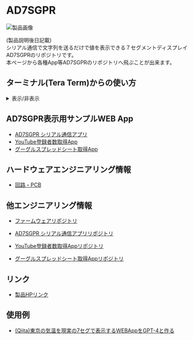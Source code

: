 # AD7SGPR

![製品画像]()

(製品説明後日記載)  
シリアル通信で文字列を送るだけで値を表示できる７セグメントディスプレイ AD7SGPRのリポジトリです。  
本ページから各種App等AD7SGPRのリポジトリへ飛ぶことが出来ます。

## ターミナル(Tera Term)からの使い方
<details><summary>表示/非表示</summary>
  
1.PCとAD7SGPRをUSBケーブルで接続し、Tera Termを起動してシリアルを選択。AD7SGPRのCOMポートを選択する <br> 
<img src="https://github.com/bit-trade-one/AD7SGPR/assets/85532743/b760cfb6-544b-4b86-be4c-7758c659f6cc" alt="image"><br><br>


2.設定・端末を開く  <br>
<img src="https://github.com/bit-trade-one/AD7SGPR/assets/85532743/a551f05a-4301-4e6d-90f4-fc66b02af9e3" alt="image"><br><br>


3.改行コードの送信側をCR+LFにしてOKを押す  <br>
<img src="https://github.com/bit-trade-one/AD7SGPR/assets/85532743/9c5f0a20-c1e1-4f87-a9f4-58be450e1e43" alt="image"><br><br>


4.AD7SGPRに送る文字を入力していく(エンターを押して応答があるまで何も表示されません。)<br>
<img src="https://github.com/bit-trade-one/AD7SGPR/assets/85532743/b761aa82-17e3-4611-96d4-4d8562b9a1c8" alt="image"><br><br>


</details>


## AD7SGPR表示用サンプルWEB App
- [AD7SGPR シリアル通信アプリ](https://bit-trade-one.github.io/AD7SGPR-SCWA/)
- [YouTube登録者数取得App](https://bit-trade-one.github.io/AD7SGPR-youtubeCh/index.html)
- [グーグルスプレッドシート取得App](https://bit-trade-one.github.io/AD7SGPR-GSS/)

## ハードウェアエンジニアリング情報
- [回路・PCB](https://github.com/bit-trade-one/AD7SGPR/tree/master/Schematics)

## 他エンジニアリング情報
- [ファームウェアリポジトリ](https://github.com/bit-trade-one/AD7SGPR-FW)

- [AD7SGPR シリアル通信アプリリポジトリ](https://github.com/bit-trade-one/AD7SGPR-SCWA)
- [YouTube登録者数取得Appリポジトリ](https://github.com/bit-trade-one/AD7SGPR-youtubeCh)
- [グーグルスプレッドシート取得Appリポジトリ](https://github.com/bit-trade-one/AD7SGPR-GSS)
  
## リンク
- [製品HPリンク](http://bit-trade-one.co.jp/) 

## 使用例
- [(Qiita)東京の気温を現実の7セグで表示するWEBAppをGPT-4と作る](https://qiita.com/T-Oda-BTO/private/9eaa449083883b6a4b0d)

